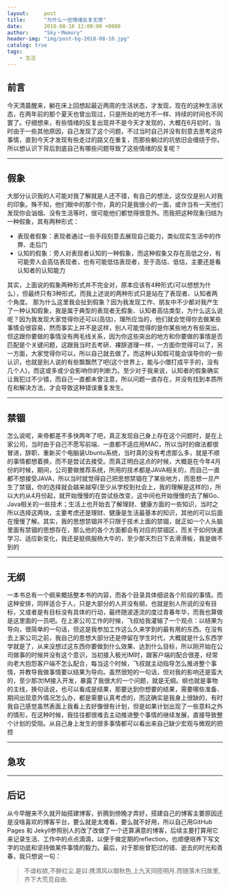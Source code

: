 ```yaml
---
layout:     post
title:      "为什么一些情绪反复无常"
date:       2018-08-10 12:00:00 +0800
author:     "Sky丶Memory"
header-img: "img/post-bg-2018-08-10.jpg"
catalog: true
tags:
    - 生活
---
```


## 前言
今天清晨醒来，躺在床上回想起最近两周的生活状态，才发现，现在的这种生活状态，在两年前的那个夏天也曾出现过，只是所处的地方不一样、持续的时间也不同罢了。仔细想来，有些情绪的反复出现并不是今天才发现的，大概在6月初时，当时由于一些其他原因，自己发现了这个问题，不过当时自己并没有刻意去思考这件事情，直到今天才发现有些走过的路又在重复，而那些躺过的坑依旧会缠绕于你，所以想认识下背后到底自己有哪些问题导致了这些情绪的反复呢？

---

## 假象

大部分认识我的人可能对我了解就是人还不错，有自己的想法，这仅仅是别人对我的印象。殊不知，他们眼中的那个你，真的只是我很小的一面，或许当有一天他们发现你会汹烟、没有生活等时，很可能他们都觉得很意外。而我把这种现象归结为一种假象，其有两种形式：
- 表现者假象：表现者通过一些手段刻意去展现自己能力，类似现实生活中的作弊、走后门
- 认知的假象：旁人对表现者认知的一种假象，而这种假象又存在高低之分，有可能旁人会高估表现者，也有可能低估表现者，至于高估、低估，主要还是看认知者的认知能力

其实，上面说的假象两种形式并不完全对，原本应该有4种形式(可以想想为什么），但最终只有3种形式，而我上述说的两种形式只是站在了表现者、认知者两个角度。
那为什么这里我会扯到假象？因为我发现工作、朋友中不少都对我产生了一种认知假象，我是属于典型的表现者无假象、认知者高估类型，为什么这么说呢？因为我发现大家觉得你还可以(高估)，理所应当的，他们就会觉得你去做某些事情会很容易，然而事实上并不是这样，别人可能觉得的是你某些地方有些突出，但这跟你要做的事情没有两毛线关系，因为你这些突出的地方和你要做的事情是否匹配是个关键问题，这跟我当时去考研、裸辞道理一样，一方面你觉得可以了，另一方面，大家觉得你可以，所以自己就去做了。而这种认知假可能会误导你的一些认识，也就是别人说的有些飘飘然了吧(这个世界上，能与小僧打成平手的，没有几个人)，而这或多或少会影响你的判断力。至少对于我来说，认知者的假象确实让我犯过不少错，而自己一直都未曾注意，所以问题一直存在，并没有找到本质所在和解决方法，才会导致这种错误重复发生。

---

## 禁锢

怎么说呢，来帝都差不多快两年了吧，真正发现自己身上存在这个问题时，是在上家公司，当时由于自己不愿写前端、一直都不适应用MAC，所以当时的做法都很冒进，辞职、重新买个电脑装Ubuntu系统，当时真的没有考虑那么多，就是不顺的事情都想着换，而不是尝试去接受。而真正明白这点的时候，大概是在今年4月份的时候，期间，公司要做推荐系统，所用的技术都是JAVA相关的，而自己一直都不想接受JAVA，所以当时就觉得自己把思想禁锢在了某些地方，而思想一旦产生了禁锢，你的选择就会越来越窄(至少从学校到社会上，我的理解是这样的)，所以大约从4月份起，就开始慢慢的在尝试些改变，这中间也开始慢慢的去了解Go、Java相关的一些技术；生活上也开始去了解理财、健康方面的一些知识，当时之所以选择这两块，主要考虑还是理财、健康是生活最基本的知识，其他的可以后面在慢慢了解。其实，我的思想禁锢并不只限于技术上面的禁锢，就正如一个人头脑里面有禁锢的思想存在，那么他的各个方面都会有对应的禁锢区，而关于如何快速学习、适应新变化，我还是挺佩服杨大牛的，至少那天烈日下去滑滑板，我是做不到的

---

## 无纲

一本书总有一个纲来概括整本书的内容，而各个目录具体细说各个阶段的事情。而这种安排，同样适合于人，只是大部分的人并没有纲，也就是别人所说的没有目标，又或者是有目标没有具体的行动，最终随波逐流的度过青春年华，而我也算做是这里面的一员吧。在上家公司工作的时候，飞叔给我灌输了一个观点：以结果为导向，很简单的一句话，但这是我参加工作这么久来学到的最有用的东西。在没有去上家公司之前，我自己的思想大部分还是停留在学生时代，大概就是什么东西学学就是了，从来没想过这东西你要做到什么效果、达到什么目标，所以刚开始在公司做事的时候并没有这个意识，当初接入极光IM时，跟客户端的配合很差，经常向老大抱怨客户端不怎么配合，每当这个时候，飞叔就主动指导怎么推进整个事情，并教导我做事情要以结果为导向。虽然很短的一句话，但对我的影响还是蛮大的，至少那次IM接入开发，暴露了我很大的一个问题，就是无纲。纲也就是事物的主线，换句话说，也可以看成是结果，那要达到你想要的结果，需要哪些准备、期间出现意外情况怎么办，都是需要认真考虑的，而这确实是我身上很缺的，有时我自己感觉虽然表面上我看上去好像很有计划，但是如果计划出现了一些意料之外的情形，在这种时候，我往往都很难去主动推进整个事情的继续发展，直接导致整个计划的受阻。从自己身上发生的很多事情都可以看出来自己缺少宏观与微观的把控

---

## 急攻

---

## 后记

从今早醒来不久就开始搭建博客，折腾到傍晚才弄好，搭建自己的博客主要原因还是没啥喜欢的博客平台，要么就是太难看，要么就不好用，所以自己用GitHub    Pages 和 Jekyll参照别人的改了改做了一个还算满意的博客，后续主要打算用它来记录生活、工作中的点点滴滴，以便于做定期的reflection，也顺便培养下写文字的功底和坚持做某件事情的毅力。最后，对于那些曾犯过的错、逝去的时光和青春，我只想说一句：
> 不谙权欲,不醉红尘.是曰:携清风以御秋色,上九天同揽明月.而随落木归故里,齐下大荒觅自由.



